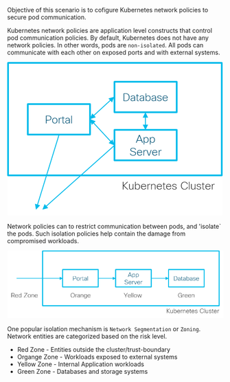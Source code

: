 Objective of this scenario is to cofigure Kubernetes network policies to secure pod communication.

Kubernetes network policies are application level constructs that control pod communication policies. By default, Kubernetes does not have any network policies. In other words, pods are `non-isolated`. All pods can communicate with each other on exposed ports and with external systems.

![Non Isolated Pods](./assets/non-isolated.png)

Network policies can to restrict communication between pods, and 'isolate` the pods. Such isolation policies help contain the damage from compromised workloads.

![Isolated Pods](./assets/isolated.png)

One popular isolation mechanism is `Network Segmentation` or `Zoning`. Network entities are categorized based on the risk level.

- Red Zone - Entities outside the cluster/trust-boundary
- Organge Zone - Workloads exposed to external systems
- Yellow Zone - Internal Application workloads
- Green Zone - Databases and storage systems

